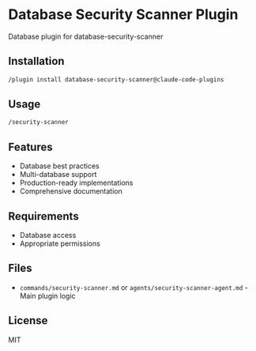 # Database Security Scanner Plugin

Database plugin for database-security-scanner

## Installation

```bash
/plugin install database-security-scanner@claude-code-plugins
```

## Usage

```bash
/security-scanner
```

## Features

- Database best practices
- Multi-database support
- Production-ready implementations
- Comprehensive documentation

## Requirements

- Database access
- Appropriate permissions

## Files

- `commands/security-scanner.md` or `agents/security-scanner-agent.md` - Main plugin logic

## License

MIT
